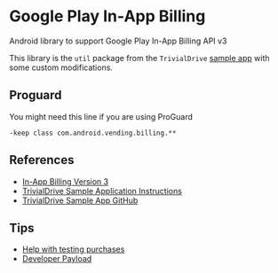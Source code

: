 Google Play In-App Billing
======================

Android library to support Google Play In-App Billing API v3

This library is the `util` package from the `TrivialDrive` 
[sample app](http://developer.android.com/training/in-app-billing/preparing-iab-app.html#GetSample) 
with some custom modifications.

Proguard
--------
You might need this line if you are using ProGuard
  
    -keep class com.android.vending.billing.**

References
----------

- [In-App Billing Version 3](http://developer.android.com/google/play/billing/api.html)
- [TrivialDrive Sample Application Instructions](http://developer.android.com/training/in-app-billing/preparing-iab-app.html)
- [TrivialDrive Sample App GitHub](https://github.com/obriand/android-iabv3-trivialdrive)

Tips
----
- [Help with testing purchases](http://stackoverflow.com/a/15821320/308757)
- [Developer Payload](http://stackoverflow.com/questions/15192184/what-to-use-as-the-developer-payload-in-google-in-app-billing-apis)
